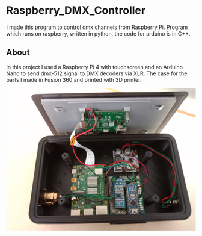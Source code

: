 # Raspberry_DMX_Controller
I made this program to control dmx channels from Raspberry Pi. Program which runs on raspberry, written in python, the code for arduino is in C++.

## About
In this project I used a Raspberry Pi 4 with touchscreen and an Arduino Nano to send dmx-512 signal to DMX decoders via XLR. 
The case for the parts I made in Fusion 360 and printed with 3D printer. 

![Project_photo](https://github.com/AGNworks/Raspberry_DMX_Controller/blob/main/pics/photo2.jpg)

